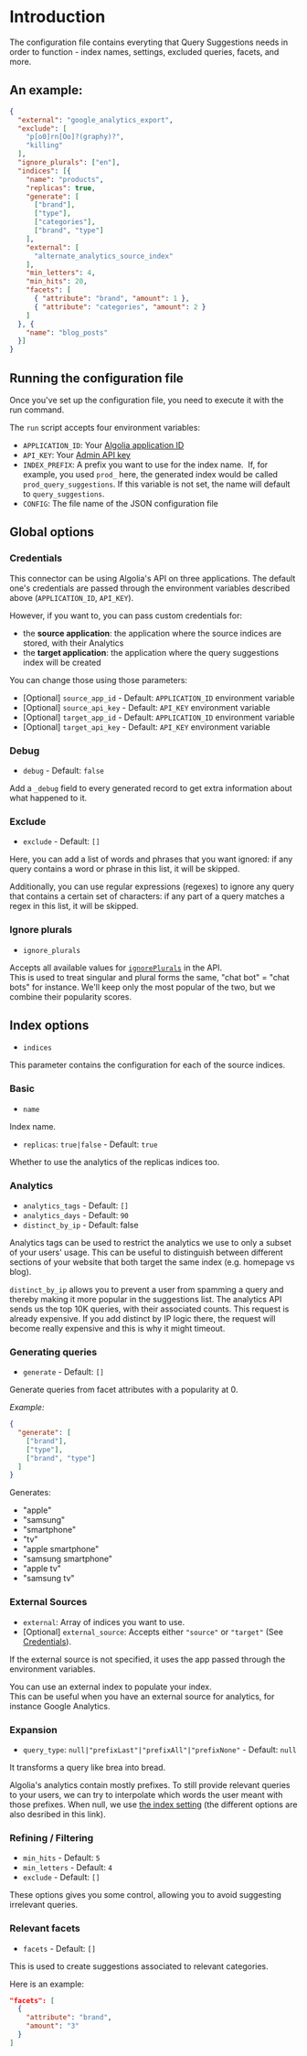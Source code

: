 # Introduction

The configuration file contains everyting that Query Suggestions needs in order to function - index names, settings, excluded queries, facets, and more. 

## An example:

```json
{
  "external": "google_analytics_export",
  "exclude": [
    "p[o0]rn[Oo]?(graphy)?",
    "killing"
  ],
  "ignore_plurals": ["en"],
  "indices": [{
    "name": "products",
    "replicas": true,
    "generate": [
      ["brand"],
      ["type"],
      ["categories"],
      ["brand", "type"]
    ],
    "external": [
      "alternate_analytics_source_index"
    ],
    "min_letters": 4,
    "min_hits": 20,
    "facets": [
      { "attribute": "brand", "amount": 1 },
      { "attribute": "categories", "amount": 2 }
    ]
  }, {
    "name": "blog_posts"
  }]
}
```

## Running the configuration file

Once you've set up the configuration file, you need to execute it with the run command.

The `run` script accepts four environment variables:
- `APPLICATION_ID`: Your [Algolia application ID][api_keys_page]
- `API_KEY`: Your [Admin API key][api_keys_page]
- `INDEX_PREFIX`: A prefix you want to use for the index name.
  If, for example, you used `prod_` here, the generated index would be called `prod_query_suggestions`. If this variable is not set, the name will default to `query_suggestions`.
- `CONFIG`: The file name of the JSON configuration file

[api_keys_page]: https://www.algolia.com/api-keys

## Global options

### Credentials

This connector can be using Algolia's API on three applications.
The default one's credentials are passed through the environment variables described above (`APPLICATION_ID`, `API_KEY`).

However, if you want to, you can pass custom credentials for:
- the **source application**: the application where the source indices are stored, with their Analytics
- the **target application**: the application where the query suggestions index will be created

You can change those using those parameters:
- [Optional] `source_app_id` - Default: `APPLICATION_ID` environment variable
- [Optional] `source_api_key` - Default: `API_KEY` environment variable
- [Optional] `target_app_id` - Default: `APPLICATION_ID` environment variable
- [Optional] `target_api_key` - Default: `API_KEY` environment variable

### Debug

- `debug` - Default: `false`

Add a `_debug` field to every generated record to get extra information about what happened to it.

### Exclude

- `exclude` - Default: `[]`

Here, you can add a list of words and phrases that you want ignored: if any query contains a word or phrase in this list, it will be skipped.

Additionally, you can use regular expressions (regexes) to ignore any query that contains a certain set of characters:
if any part of a query matches a regex in this list, it will be skipped.

### Ignore plurals

- `ignore_plurals`

Accepts all available values for [`ignorePlurals`][ignore_plurals] in the API.  
This is used to treat singular and plural forms the same, "chat bot" = "chat bots" for instance.
We'll keep only the most popular of the two, but we combine their popularity scores.

[ignore_plurals]: https://www.algolia.com/doc/api-reference/api-parameters/ignorePlurals/

## Index options

- `indices`

This parameter contains the configuration for each of the source indices.

### Basic

- `name`

Index name.

- `replicas`: `true|false` - Default: `true`

Whether to use the analytics of the replicas indices too.

### Analytics

- `analytics_tags` - Default: `[]`
- `analytics_days` - Default: `90`
- `distinct_by_ip` - Default: false

Analytics tags can be used to restrict the analytics we use to only a subset of your users' usage.
This can be useful to distinguish between different sections of your website that both target the same index (e.g. homepage vs blog).

`distinct_by_ip` allows you to prevent a user from spamming a query and thereby making it more popular in the suggestions list. The analytics API sends us the top 10K queries, with their associated counts. This request is already expensive.
If you add distinct by IP logic there, the request will become really expensive and this is why it might timeout.

### Generating queries

- `generate` - Default: `[]`

Generate queries from facet attributes with a popularity at 0.

_Example:_

```json
{
  "generate": [
    ["brand"],
    ["type"],
    ["brand", "type"]
  ]
}
```

Generates:
- "apple"
- "samsung"
- "smartphone"
- "tv"
- "apple smartphone"
- "samsung smartphone"
- "apple tv"
- "samsung tv"

### External Sources

- `external`: Array of indices you want to use.
- [Optional] `external_source`: Accepts either `"source"` or `"target"` (See [Credentials](#credentials)).

If the external source is not specified, it uses the app passed through the environment variables.

You can use an external index to populate your index.  
This can be useful when you have an external source for analytics, for instance Google Analytics.

### Expansion

- `query_type`: `null|"prefixLast"|"prefixAll"|"prefixNone"` - Default: `null`

It transforms a query like brea into bread.

Algolia's analytics contain mostly prefixes.
To still provide relevant queries to your users, we can try to interpolate which words the user meant with those prefixes.
When null, we use [the index setting][query_type] (the different options are also desribed in this link).

[query_type]: https://www.algolia.com/doc/api-reference/api-parameters/queryType/

### Refining / Filtering

- `min_hits` - Default: `5`
- `min_letters` - Default: `4`
- `exclude` - Default: `[]`

These options gives you some control, allowing you to avoid suggesting irrelevant queries.

### Relevant facets

- `facets` - Default: `[]`

This is used to create suggestions associated to relevant categories.

Here is an example:

```json
"facets": [
  {
    "attribute": "brand",
    "amount": "3"
  }
]
```
